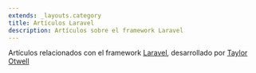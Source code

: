 ```yaml
---
extends: _layouts.category
title: Artículos Laravel
description: Artículos sobre el framework Laravel
---
```


Artículos relacionados con el framework <a href="https://www.laravel.com/" target="_blank">Laravel</a>, desarrollado por <a href="https://twitter.com/taylorotwell" target="_blank">Taylor Otwell</a>
